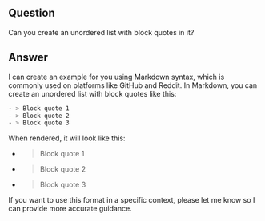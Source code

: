 ## Question

Can you create an unordered list with block quotes in it?

## Answer

I can create an example for you using Markdown syntax, which is commonly used on platforms like GitHub and Reddit. In Markdown, you can create an unordered list with block quotes like this:

```css
- > Block quote 1
- > Block quote 2
- > Block quote 3
```

When rendered, it will look like this:

-
   > Block quote 1
   >

-
   > Block quote 2
   >

-
   > Block quote 3
   >

If you want to use this format in a specific context, please let me know so I can provide more accurate guidance.
